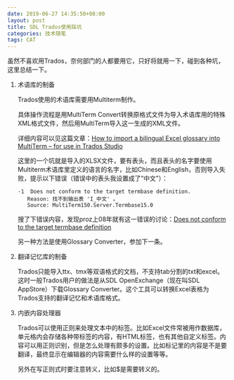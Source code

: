 ```yaml
---
date: 2019-06-27 14:35:50+08:00
layout: post
title: SDL Trados使用踩坑
categories: 技术随笔
tags: CAT
---
```


虽然不喜欢用Trados，奈何部门的人都要用它，只好将就用一下，碰到各种坑，这里总结一下。

1. 术语库的制备

	Trados使用的术语库需要用Multiterm制作。

	具体操作流程是用MultiTerm Convert转换原格式文件为导入术语库用的特殊XML格式文件，然后用MultiTerm导入这一生成的XML文件。

	详细内容可以见这篇文章：[How to import a bilingual Excel glossary into MultiTerm – for use in Trados Studio](http://foxdocs.biz/BetweenTranslations/how-to-import-a-bilingual-excel-glossary-into-multiterm-for-use-in-trados-studio/)
	
	这里的一个坑就是导入的XLSX文件，要有表头，而且表头的名字要使用Multiterm术语库里定义的语言的名字，比如Chinese和English，否则导入失败，提示以下错误（错误中的表头我设置成了“中文”）：

	```
	-1	Does not conform to the target termbase definition.
	   Reason: 找不到输出表 'I_中文' 。
	   Source: MultiTerm150.Server.Termbase15.0
	```
	
	搜了下错误内容，发现proz上08年就有这一错误的讨论：[Does not conform to the target termbase definition](https://www.proz.com/forum/sdl_trados_support/105434-does_not_conform_to_the_target_termbase_definition.html)
	
   另一种方法是使用Glossary Converter，参加下一条。

2. 翻译记忆库的制备

	Trados只能导入ttx、tmx等双语格式的文档，不支持tab分割的txt和excel。这时一般Trados用户的做法是从SDL OpenExchange（现在叫SDL AppStore）下载Glossary Converter。这个工具可以转换Excel表格为Trados支持的翻译记忆和术语库格式。
	
3. 内嵌内容处理器

	Trados可以使用正则来处理文本中的标签。比如Excel文件常被用作数据库，单元格内会存储各种带标签的内容，有HTML标签，也有其他自定义标签。内容可以用正则识别，但是怎么处理有颇多的设置。比如标记里的内容是不是要翻译，最终显示在编辑器的内容需要什么样的设置等等。
	
	另外在写正则式时要注意转义，比如$是需要转义的。
	
	